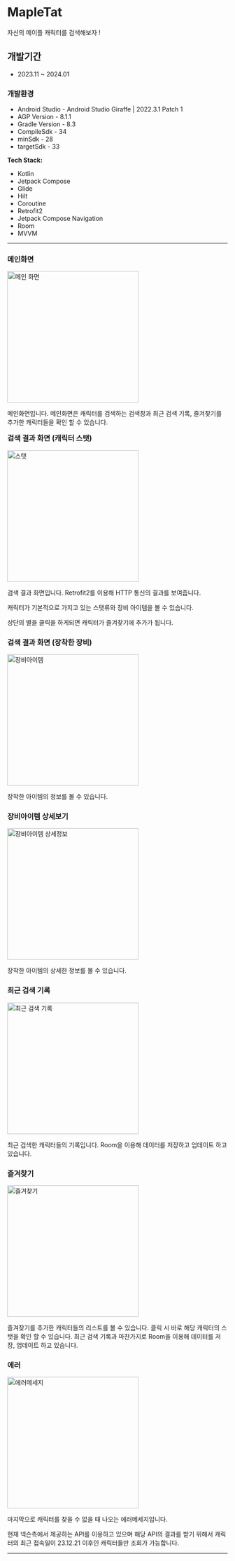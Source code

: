 # MapleTat 
자신의 메이플 캐릭터를 검색해보자 !


## 개발기간
* 2023.11 ~ 2024.01


### 개발환경
- Android Studio - Android Studio Giraffe | 2022.3.1 Patch 1
- AGP Version - 8.1.1
- Gradle Version - 8.3
- CompileSdk - 34
- minSdk - 28
- targetSdk - 33

**Tech Stack:**

- Kotlin
- Jetpack Compose
- Glide
- Hilt
- Coroutine 
- Retrofit2
- Jetpack Compose Navigation
- Room
- MVVM

---

### 메인화면


<div style="float:left; margin-right:10px;">
  <img src="https://github.com/Jeong-Byeong-hun/MaSearch/assets/46989392/14dddb3d-0fba-4680-8a55-c098827c07a3" alt="메인 화면" width="300">

  
  메인화면입니다. 메인화면은 캐릭터를 검색하는 검색창과 최근 검색 기록, 즐겨찾기를 추가한 캐릭터들을 확인 할 수 있습니다.
</div>


### 검색 결과 화면 (캐릭터 스탯)

  <img src="https://github.com/Jeong-Byeong-hun/MaSearch/assets/46989392/c460bef2-fdb6-4139-b2a2-16fd7a507c08" alt="스탯" width="300">

  
  검색 결과 화면입니다. Retrofit2를 이용해 HTTP 통신의 결과를 보여줍니다.


  캐릭터가 기본적으로 가지고 있는 스탯류와 장비 아이템을 볼 수 있습니다.


  상단의 별을 클릭을 하게되면 캐릭터가 즐겨찾기에 추가가 됩니다.


### 검색 결과 화면 (장착한 장비)
  <img src="https://github.com/Jeong-Byeong-hun/MaSearch/assets/46989392/e4aaecc6-8fdf-4224-827a-adc95d8ddd14" alt="장비아이템" width="300">

  
  장착한 아이템의 정보를 볼 수 있습니다.


### 장비아이템 상세보기
  <img src="https://github.com/Jeong-Byeong-hun/MaSearch/assets/46989392/d42e4b78-fa8d-4130-b061-92fbddf32e6a" alt="장비아이템 상세정보" width="300">


  장착한 아이템의 상세한 정보를 볼 수 있습니다.


### 최근 검색 기록
  <img src="https://github.com/Jeong-Byeong-hun/MaSearch/assets/46989392/e38c7ca7-6dab-4250-aef0-6ba18c385c07" alt="최근 검색 기록" width="300">
  

  최근 검색한 캐릭터들의 기록입니다. Room을 이용해 데이터를 저장하고 업데이트 하고 있습니다.


### 즐겨찾기
  <img src="https://github.com/Jeong-Byeong-hun/MaSearch/assets/46989392/c1338283-b215-4971-aebe-a9e6e7bf3eb8" alt="즐겨찾기" width="300">
  

  즐겨찾기를 추가한 캐릭터들의 리스트를 볼 수 있습니다. 클릭 시 바로 해당 캐릭터의 스탯을 확인 할 수 있습니다. 최근 검색 기록과 마찬가지로 Room을 이용해 데이터를 저장, 업데이트 하고 있습니다.


### 에러
  <img src="https://github.com/Jeong-Byeong-hun/MaSearch/assets/46989392/31159dbe-4c67-40c8-90e2-ef0629b49560" alt="에러메세지" width="300">
  

  마지막으로 캐릭터를 찾을 수 없을 때 나오는 에러메세지입니다. 
  
  
  현재 넥슨측에서 제공하는 API를 이용하고 있으며 해당 API의 결과를 받기 위해서 캐릭터의 최근 접속일이 23.12.21 이후인 캐릭터들만 조회가 가능합니다.



---


